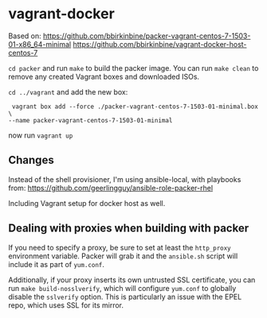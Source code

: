 # vagrant-docker

Based on:
https://github.com/bbirkinbine/packer-vagrant-centos-7-1503-01-x86_64-minimal
https://github.com/bbirkinbine/vagrant-docker-host-centos-7

`cd packer` and run `make` to build the packer image. You can run `make clean` to
remove any created Vagrant boxes and downloaded ISOs.

`cd ../vagrant` and add the new box:
```
 vagrant box add --force ./packer-vagrant-centos-7-1503-01-minimal.box \
--name packer-vagrant-centos-7-1503-01-minimal
```

now run `vagrant up`

## Changes
Instead of the shell provisioner, I'm using ansible-local, with playbooks from:
https://github.com/geerlingguy/ansible-role-packer-rhel

Including Vagrant setup for docker host as well.

## Dealing with proxies when building with packer
If you need to specify a proxy, be sure to set at least the `http_proxy`
environment variable. Packer will grab it and the `ansible.sh` script will
include it as part of `yum.conf`.

Additionally, if your proxy inserts its own  untrusted SSL certificate, you can run
`make build-nosslverify`, which will configure `yum.conf` to globally disable the
`sslverify` option. This is particularly an issue with the EPEL repo, which
uses SSL for its mirror.
